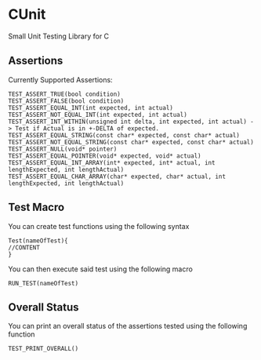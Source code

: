# CUnit
Small Unit Testing Library for C


## Assertions

Currently Supported Assertions:

```
TEST_ASSERT_TRUE(bool condition)
TEST_ASSERT_FALSE(bool condition)
TEST_ASSERT_EQUAL_INT(int expected, int actual)
TEST_ASSERT_NOT_EQUAL_INT(int expected, int actual)
TEST_ASSERT_INT_WITHIN(unsigned int delta, int expected, int actual) -> Test if Actual is in +-DELTA of expected.
TEST_ASSERT_EQUAL_STRING(const char* expected, const char* actual)
TEST_ASSERT_NOT_EQUAL_STRING(const char* expected, const char* actual)
TEST_ASSERT_NULL(void* pointer)
TEST_ASSERT_EQUAL_POINTER(void* expected, void* actual)
TEST_ASSERT_EQUAL_INT_ARRAY(int* expected, int* actual, int lengthExpected, int lengthActual)
TEST_ASSERT_EQUAL_CHAR_ARRAY(char* expected, char* actual, int lengthExpected, int lengthActual)
```

## Test Macro

You can create test functions using the following syntax

```
Test(nameOfTest){
//CONTENT
}
```
You can then execute said test using the following macro

```
RUN_TEST(nameOfTest)
```

## Overall Status

You can print an overall status of the assertions tested using the following function

```
TEST_PRINT_OVERALL()
```
